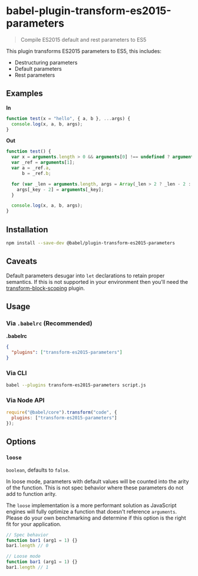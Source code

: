 # babel-plugin-transform-es2015-parameters

> Compile ES2015 default and rest parameters to ES5

This plugin transforms ES2015 parameters to ES5, this includes:

- Destructuring parameters
- Default parameters
- Rest parameters

## Examples

**In**

```javascript
function test(x = "hello", { a, b }, ...args) {
  console.log(x, a, b, args);
}
```

**Out**

```javascript
function test() {
  var x = arguments.length > 0 && arguments[0] !== undefined ? arguments[0] : "hello";
  var _ref = arguments[1];
  var a = _ref.a,
      b = _ref.b;

  for (var _len = arguments.length, args = Array(_len > 2 ? _len - 2 : 0), _key = 2; _key < _len; _key++) {
    args[_key - 2] = arguments[_key];
  }

  console.log(x, a, b, args);
}
```

## Installation

```sh
npm install --save-dev @babel/plugin-transform-es2015-parameters
```

## Caveats

Default parameters desugar into `let` declarations to retain proper semantics. If this is
not supported in your environment then you'll need the
[transform-block-scoping](http://babeljs.io/docs/plugins/transform-es2015-block-scoping) plugin.

## Usage

### Via `.babelrc` (Recommended)

**.babelrc**

```json
{
  "plugins": ["transform-es2015-parameters"]
}
```

### Via CLI

```sh
babel --plugins transform-es2015-parameters script.js
```

### Via Node API

```javascript
require("@babel/core").transform("code", {
  plugins: ["transform-es2015-parameters"]
});
```

## Options

### `loose`

`boolean`, defaults to `false`.

In loose mode, parameters with default values will be counted into the arity of the function. This is not spec behavior where these parameters do not add to function arity.

The `loose` implementation is a more performant solution as JavaScript engines will fully optimize a function that doesn't reference `arguments`. Please do your own benchmarking and determine if this option is the right fit for your application.

```javascript
// Spec behavior
function bar1 (arg1 = 1) {}
bar1.length // 0

// Loose mode
function bar1 (arg1 = 1) {}
bar1.length // 1
```
